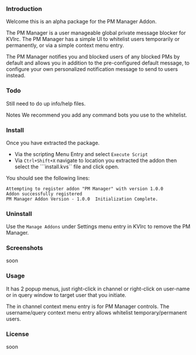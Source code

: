 ### Introduction

Welcome this is an alpha package for the PM Manager Addon.

The PM Manager is a user manageable global private message blocker for KVIrc.
The PM Manager has a simple UI to whitelist users temporarily or permanently, or
via a simple context menu entry.

The PM Manager notifies you and blocked users of any blocked PMs by default and
allows you in addition to the pre-configured default message, to configure your
own personalized notification message to send to users instead.

### Todo

Still need to do up info/help files.

Notes
We recommend you add any command bots you use to the whitelist.

### Install

Once you have extracted the package.
* Via the scripting Menu Entry and select `Execute Script`
* Via ```Ctrl+Shift+X``` navigate to location you extracted the addon
  then select the ```install.kvs`` file and click open.

You should see the following lines:

```
Attempting to register addon "PM Manager" with version 1.0.0
Addon successfully registered
PM Manager Addon Version - 1.0.0  Initialization Complete.
```

### Uninstall
Use the `Manage Addons` under Settings menu entry in KVIrc to remove the PM Manager.

### Screenshots

soon

### Usage

It has 2 popup menus, just right-click in channel or right-click on user-name or
in query window to target user that you initiate.

The in channel context menu entry is for PM Manager controls.
The username/query context menu entry allows whitelist temporary/permanent users.

### License

soon
